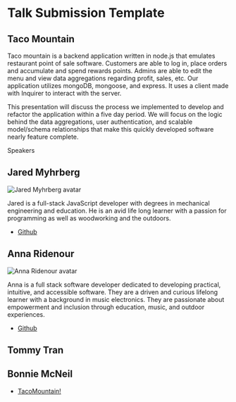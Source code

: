 # Talk Submission Template

## Taco Mountain

Taco mountain is a backend application written in node.js that emulates restaurant point of sale software. Customers are able to log in, place orders and accumulate and spend rewards points. Admins are able to edit the menu and view data aggregations regarding profit, sales, etc. Our application utilizes mongoDB, mongoose, and express. It uses a client made with Inquirer to interact with the server.

This presentation will discuss the process we implemented to develop and refactor the application within a five day period. We will focus on the logic behind the data aggregations, user authentication, and scalable model/schema relationships that make this quickly developed software nearly feature complete.  


Speakers
## Jared Myhrberg

![Jared Myhrberg avatar](https://avatars1.githubusercontent.com/u/42257433?s=460&v=4)

Jared is a full-stack JavaScript developer with degrees in mechanical engineering and education. 
He is an avid life long learner with a passion for programming as well as woodworking and the outdoors.

* [Github](https://github.com/UncleJerry23)

## Anna Ridenour

![Anna Ridenour avatar](https://avatars1.githubusercontent.com/u/25269980?s=400&u=637501e03b6bad055709814bc3fdcf6d9a0c01b3&v=4)

Anna is a full stack software developer dedicated to developing practical, intuitive, and accessible software. They are a driven and curious lifelong learner with a background in music electronics. They are passionate about empowerment and inclusion through education, music, and outdoor experiences.  

* [Github](https://github.com/ridenouram)

## Tommy Tran
## Bonnie McNeil





* [TacoMountain!](https://github.com/tacomountain/taco-mountain)
